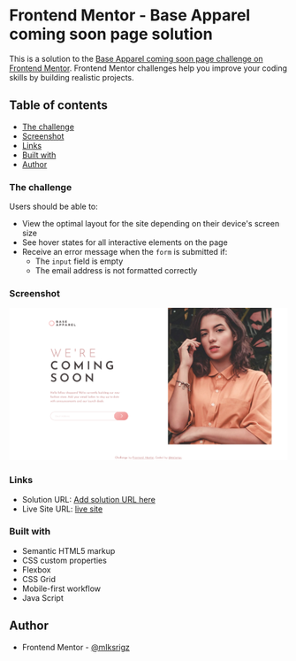 # Frontend Mentor - Base Apparel coming soon page solution

This is a solution to the [Base Apparel coming soon page challenge on Frontend Mentor](https://www.frontendmentor.io/challenges/base-apparel-coming-soon-page-5d46b47f8db8a7063f9331a0). Frontend Mentor challenges help you improve your coding skills by building realistic projects. 

## Table of contents

  - [The challenge](#the-challenge)
  - [Screenshot](#screenshot)
  - [Links](#links)
  - [Built with](#built-with)
- [Author](#author)

### The challenge

Users should be able to:

- View the optimal layout for the site depending on their device's screen size
- See hover states for all interactive elements on the page
- Receive an error message when the `form` is submitted if:
  - The `input` field is empty
  - The email address is not formatted correctly

### Screenshot

![](./images/screenshot.png)

### Links

- Solution URL: [Add solution URL here](https://your-solution-url.com)
- Live Site URL: [live site](https://cominng-soon-page-ikrsrigz.netlify.app/)


### Built with

- Semantic HTML5 markup
- CSS custom properties
- Flexbox
- CSS Grid
- Mobile-first workflow
- Java Script


## Author

- Frontend Mentor - [@mIksrigz](https://www.frontendmentor.io/profile/mIksrigz)
